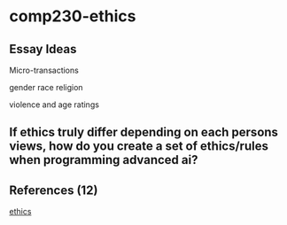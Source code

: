 # comp230-ethics

## Essay Ideas

Micro-transactions

gender
race
religion

violence and age ratings

## If ethics truly differ depending on each persons views, how do you create a set of ethics/rules when programming advanced ai?

## References (12)

[ethics](https://dl-acm-org.ezproxy.falmouth.ac.uk/citation.cfm?id=276772&CFID=993262325&CFTOKEN=23851205)
